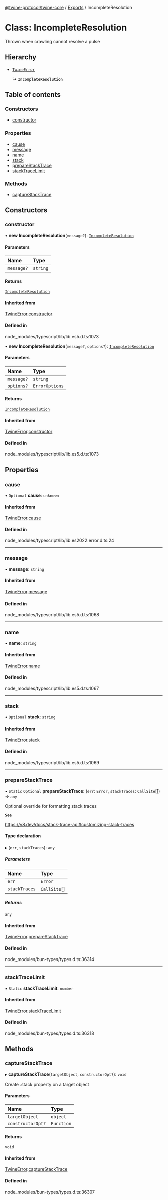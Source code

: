 [@twine-protocol/twine-core](../README.md) / [Exports](../modules.md) / IncompleteResolution

# Class: IncompleteResolution

Thrown when crawling cannot resolve a pulse

## Hierarchy

- [`TwineError`](TwineError.md)

  ↳ **`IncompleteResolution`**

## Table of contents

### Constructors

- [constructor](IncompleteResolution.md#constructor)

### Properties

- [cause](IncompleteResolution.md#cause)
- [message](IncompleteResolution.md#message)
- [name](IncompleteResolution.md#name)
- [stack](IncompleteResolution.md#stack)
- [prepareStackTrace](IncompleteResolution.md#preparestacktrace)
- [stackTraceLimit](IncompleteResolution.md#stacktracelimit)

### Methods

- [captureStackTrace](IncompleteResolution.md#capturestacktrace)

## Constructors

### constructor

• **new IncompleteResolution**(`message?`): [`IncompleteResolution`](IncompleteResolution.md)

#### Parameters

| Name | Type |
| :------ | :------ |
| `message?` | `string` |

#### Returns

[`IncompleteResolution`](IncompleteResolution.md)

#### Inherited from

[TwineError](TwineError.md).[constructor](TwineError.md#constructor)

#### Defined in

node_modules/typescript/lib/lib.es5.d.ts:1073

• **new IncompleteResolution**(`message?`, `options?`): [`IncompleteResolution`](IncompleteResolution.md)

#### Parameters

| Name | Type |
| :------ | :------ |
| `message?` | `string` |
| `options?` | `ErrorOptions` |

#### Returns

[`IncompleteResolution`](IncompleteResolution.md)

#### Inherited from

[TwineError](TwineError.md).[constructor](TwineError.md#constructor)

#### Defined in

node_modules/typescript/lib/lib.es5.d.ts:1073

## Properties

### cause

• `Optional` **cause**: `unknown`

#### Inherited from

[TwineError](TwineError.md).[cause](TwineError.md#cause)

#### Defined in

node_modules/typescript/lib/lib.es2022.error.d.ts:24

___

### message

• **message**: `string`

#### Inherited from

[TwineError](TwineError.md).[message](TwineError.md#message)

#### Defined in

node_modules/typescript/lib/lib.es5.d.ts:1068

___

### name

• **name**: `string`

#### Inherited from

[TwineError](TwineError.md).[name](TwineError.md#name)

#### Defined in

node_modules/typescript/lib/lib.es5.d.ts:1067

___

### stack

• `Optional` **stack**: `string`

#### Inherited from

[TwineError](TwineError.md).[stack](TwineError.md#stack)

#### Defined in

node_modules/typescript/lib/lib.es5.d.ts:1069

___

### prepareStackTrace

▪ `Static` `Optional` **prepareStackTrace**: (`err`: `Error`, `stackTraces`: `CallSite`[]) => `any`

Optional override for formatting stack traces

**`See`**

https://v8.dev/docs/stack-trace-api#customizing-stack-traces

#### Type declaration

▸ (`err`, `stackTraces`): `any`

##### Parameters

| Name | Type |
| :------ | :------ |
| `err` | `Error` |
| `stackTraces` | `CallSite`[] |

##### Returns

`any`

#### Inherited from

[TwineError](TwineError.md).[prepareStackTrace](TwineError.md#preparestacktrace)

#### Defined in

node_modules/bun-types/types.d.ts:36314

___

### stackTraceLimit

▪ `Static` **stackTraceLimit**: `number`

#### Inherited from

[TwineError](TwineError.md).[stackTraceLimit](TwineError.md#stacktracelimit)

#### Defined in

node_modules/bun-types/types.d.ts:36318

## Methods

### captureStackTrace

▸ **captureStackTrace**(`targetObject`, `constructorOpt?`): `void`

Create .stack property on a target object

#### Parameters

| Name | Type |
| :------ | :------ |
| `targetObject` | `object` |
| `constructorOpt?` | `Function` |

#### Returns

`void`

#### Inherited from

[TwineError](TwineError.md).[captureStackTrace](TwineError.md#capturestacktrace)

#### Defined in

node_modules/bun-types/types.d.ts:36307
